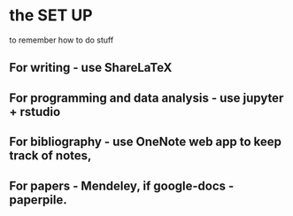# the SET UP
to remember how to do stuff

## For writing - use ShareLaTeX
## For programming and data analysis - use jupyter + rstudio
## For bibliography - use OneNote web app to keep track of notes, 
## For papers - Mendeley, if google-docs - paperpile.

